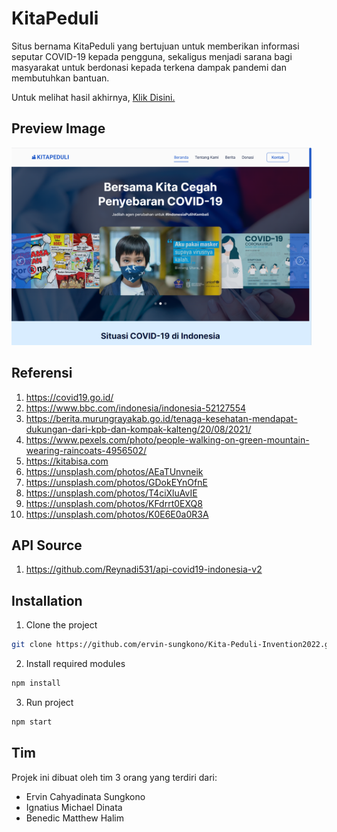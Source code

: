 # KitaPeduli
Situs bernama KitaPeduli yang bertujuan untuk memberikan informasi seputar COVID-19 kepada pengguna, sekaligus menjadi sarana bagi masyarakat untuk berdonasi kepada terkena dampak pandemi dan membutuhkan bantuan.

Untuk melihat hasil akhirnya, [Klik Disini.](https://ervin-sungkono.github.io/Kita-Peduli)

## Preview Image
<img src="./src/assets/preview-img.png" alt="Preview Image" width=480>

## Referensi
1. https://covid19.go.id/
2. https://www.bbc.com/indonesia/indonesia-52127554
3. https://berita.murungrayakab.go.id/tenaga-kesehatan-mendapat-dukungan-dari-kpb-dan-kompak-kalteng/20/08/2021/
4. https://www.pexels.com/photo/people-walking-on-green-mountain-wearing-raincoats-4956502/
5. https://kitabisa.com
6. https://unsplash.com/photos/AEaTUnvneik
7. https://unsplash.com/photos/GDokEYnOfnE
8. https://unsplash.com/photos/T4ciXluAvIE
9. https://unsplash.com/photos/KFdrrt0EXQ8
10. https://unsplash.com/photos/K0E6E0a0R3A

## API Source
1. https://github.com/Reynadi531/api-covid19-indonesia-v2

## Installation
1. Clone the project
```sh
git clone https://github.com/ervin-sungkono/Kita-Peduli-Invention2022.git
```
2. Install required modules
```sh
npm install
```
3. Run project
```sh
npm start
```
## Tim
Projek ini dibuat oleh tim 3 orang yang terdiri dari:
- Ervin Cahyadinata Sungkono
- Ignatius Michael Dinata
- Benedic Matthew Halim
